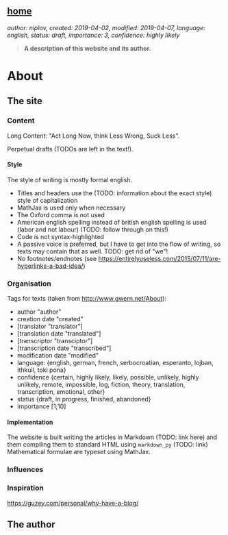[home](./index.md)
------------------

*author: niplav, created: 2019-04-02, modified: 2019-04-07, language: english, status: draft, importance: 3, confidence: highly likely*

> __A description of this website and its author.__

About
=====

The site
--------

### Content

Long Content: "Act Long Now, think Less Wrong, Suck Less".

Perpetual drafts (TODOs are left in the text!).

#### Style

The style of writing is mostly formal english.

* Titles and headers use the (TODO: information about the exact style) style of capitalization
* MathJax is used only when necessary
* The Oxford comma is not used
* American english spelling instead of british english spelling is used (labor and not labour) (TODO: follow through on this!)
* Code is not syntax-highlighted
* A passive voice is preferred, but I have to get into the flow of writing, so texts may contain that as well. TODO: get rid of "we"!
* No footnotes/endnotes (see https://entirelyuseless.com/2015/07/11/are-hyperlinks-a-bad-idea/)

### Organisation

Tags for texts (taken from http://www.gwern.net/About):

* author "author"
* creation date "created"
* [translator "translator"]
* [translation date "translated"]
* [transcriptor "transciptor"]
* [transcription date "transcribed"]
* modification date "modified"
* language: {english, german, french, serbocroatian, esperanto, lojban, ithkuil, toki pona}
* confidence {certain, highly likely, likely, possible, unlikely, highly unlikely, remote, impossible, log, fiction, theory, translation, transcription, emotional, other}
* status {draft, in progress, finished, abandoned}
* importance [1;10]

#### Implementation

The website is built writing the articles in Markdown (TODO: link here)
and them compiling them to standard HTML using `markdown_py` (TODO:
link)  Mathematical formulae are typeset using MathJax.

### Influences

### Inspiration

https://guzey.com/personal/why-have-a-blog/

The author
----------
